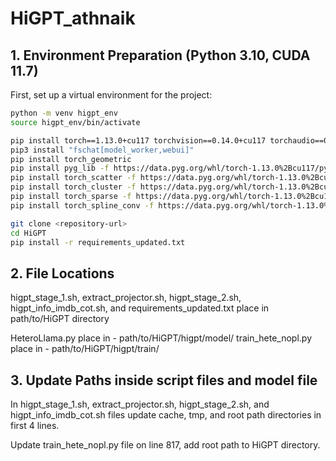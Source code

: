 # HiGPT_athnaik

## 1. Environment Preparation (Python 3.10, CUDA 11.7)

First, set up a virtual environment for the project:

```bash
python -m venv higpt_env
source higpt_env/bin/activate

pip install torch==1.13.0+cu117 torchvision==0.14.0+cu117 torchaudio==0.13.0 --extra-index-url https://download.pytorch.org/whl/cu117
pip3 install "fschat[model_worker,webui]"
pip install torch_geometric
pip install pyg_lib -f https://data.pyg.org/whl/torch-1.13.0%2Bcu117/pyg_lib-0.4.0%2Bpt113cu117-cp310-cp310-linux_x86_64.whl
pip install torch_scatter -f https://data.pyg.org/whl/torch-1.13.0%2Bcu117/torch_scatter-2.1.1%2Bpt113cu117-cp310-cp310-linux_x86_64.whl
pip install torch_cluster -f https://data.pyg.org/whl/torch-1.13.0%2Bcu117/torch_cluster-1.6.1%2Bpt113cu117-cp310-cp310-linux_x86_64.whl
pip install torch_sparse -f https://data.pyg.org/whl/torch-1.13.0%2Bcu117/torch_sparse-0.6.17%2Bpt113cu117-cp310-cp310-linux_x86_64.whl
pip install torch_spline_conv -f https://data.pyg.org/whl/torch-1.13.0%2Bcu117/torch_spline_conv-1.2.2%2Bpt113cu117-cp310-cp310-linux_x86_64.whl

git clone <repository-url>
cd HiGPT
pip install -r requirements_updated.txt
```

## 2. File Locations

higpt_stage_1.sh, extract_projector.sh, higpt_stage_2.sh, higpt_info_imdb_cot.sh, and requirements_updated.txt place in path/to/HiGPT directory

HeteroLlama.py place in - path/to/HiGPT/higpt/model/
train_hete_nopl.py place in - path/to/HiGPT/higpt/train/

## 3. Update Paths inside script files and model file

In higpt_stage_1.sh, extract_projector.sh, higpt_stage_2.sh, and higpt_info_imdb_cot.sh files update cache, tmp, and root path directories in first 4 lines.

Update train_hete_nopl.py file on line 817, add root path to HiGPT directory.



